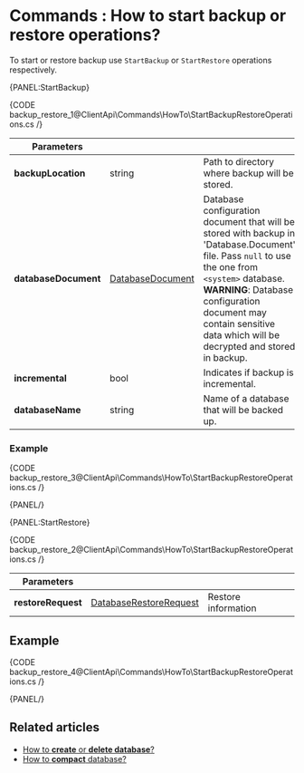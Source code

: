 # Commands : How to start backup or restore operations?

To start or restore backup use `StartBackup` or `StartRestore` operations respectively.

{PANEL:StartBackup}

{CODE backup_restore_1@ClientApi\Commands\HowTo\StartBackupRestoreOperations.cs /}

| Parameters | | |
| ------------- | ------------- | ----- |
| **backupLocation** | string | Path to directory where backup will be stored. |
| **databaseDocument** | [DatabaseDocument](../../../glossary/database-document) | Database configuration document that will be stored with backup in 'Database.Document' file. Pass `null` to use the one from `<system>` database.<br />**WARNING**: Database configuration document may contain sensitive data which will be decrypted and stored in backup. |
| **incremental** | bool | Indicates if backup is incremental. |
| **databaseName** | string | Name of a database that will be backed up. |

### Example

{CODE backup_restore_3@ClientApi\Commands\HowTo\StartBackupRestoreOperations.cs /}

{PANEL/}

{PANEL:StartRestore}

{CODE backup_restore_2@ClientApi\Commands\HowTo\StartBackupRestoreOperations.cs /}

| Parameters | | |
| ------------- | ------------- | ----- |
| **restoreRequest** | [DatabaseRestoreRequest](../../../glossary/database-restore-request) | Restore information |

## Example

{CODE backup_restore_4@ClientApi\Commands\HowTo\StartBackupRestoreOperations.cs /}

{PANEL/}

## Related articles

- [How to **create** or **delete database**?](../../../client-api/commands/how-to/create-delete-database)     
- [How to **compact** database?](../../../client-api/commands/how-to/compact-database)     